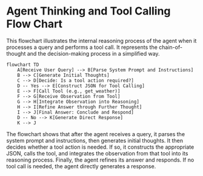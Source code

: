 # Agent Thinking and Tool Calling Flow Chart

This flowchart illustrates the internal reasoning process of the agent when it processes a query and performs a tool call. It represents the chain-of-thought and the decision-making process in a simplified way.

```mermaid
flowchart TD
    A[Receive User Query] --> B[Parse System Prompt and Instructions]
    B --> C[Generate Initial Thoughts]
    C --> D[Decide: Is a tool action required?]
    D -- Yes --> E[Construct JSON for Tool Calling]
    E --> F[Call Tool (e.g., get_weather)]
    F --> G[Receive Observation from Tool]
    G --> H[Integrate Observation into Reasoning]
    H --> I[Refine Answer through Further Thought]
    I --> J[Final Answer: Conclude and Respond]
    D -- No --> K[Generate Direct Response]
    K --> J
```

The flowchart shows that after the agent receives a query, it parses the system prompt and instructions, then generates initial thoughts. It then decides whether a tool action is needed. If so, it constructs the appropriate JSON, calls the tool, and integrates the observation from that tool into its reasoning process. Finally, the agent refines its answer and responds. If no tool call is needed, the agent directly generates a response. 
